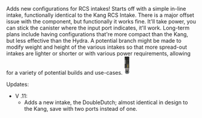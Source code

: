 Adds new configurations for RCS intakes! Starts off with a simple in-line intake, functionally identical to the Kang RCS Intake.
There is a major offset issue with the component, but functionally it works fine. It'll take power, you can stick the canister where the input port indicates, it'll work.
Long-term plans include having configurations that're more compact than the Kang, but less effective than the Hydra.
A potential branch might be made to modify weight and height of the various intakes so that more spread-out intakes are lighter or shorter or with various power requirements, allowing for a variety of potential builds and use-cases.
![The Intake in Question](NewIntakes/images/ItmRCSDistro03.png)

Updates:
 - V .11:
    - Adds a new intake, the DoubleDutch; almost identical in design to the Kang, save with two ports instead of one.
